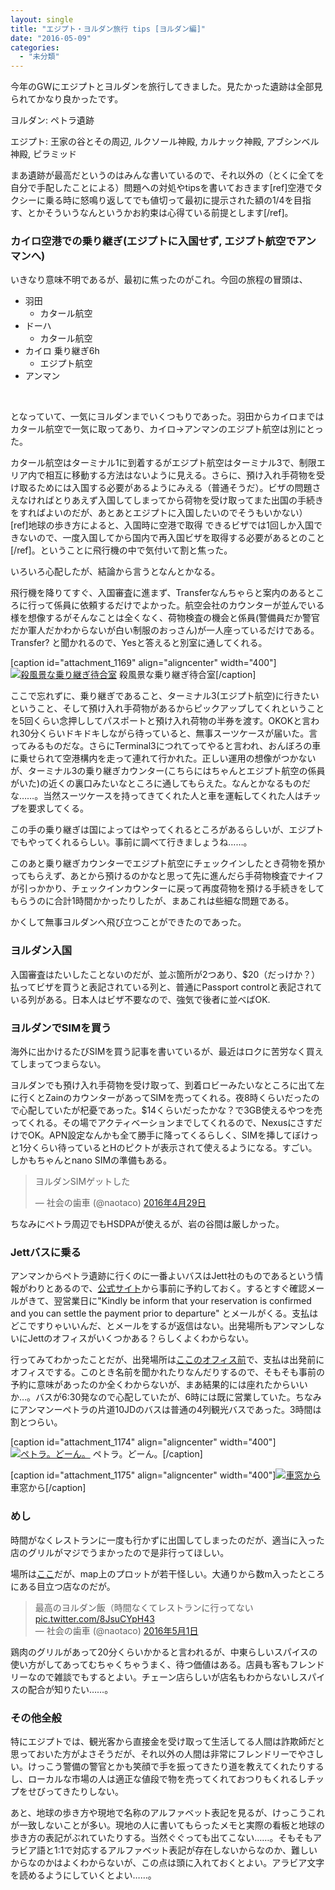 ```yaml
---
layout: single
title: "エジプト・ヨルダン旅行 tips [ヨルダン編]"
date: "2016-05-09"
categories: 
  - "未分類"
---
```


今年のGWにエジプトとヨルダンを旅行してきました。見たかった遺跡は全部見られてかなり良かったです。

ヨルダン: ペトラ遺跡

エジプト: 王家の谷とその周辺, ルクソール神殿, カルナック神殿, アブシンベル神殿, ピラミッド

まあ遺跡が最高だというのはみんな書いているので、それ以外の（とくに全てを自分で手配したことによる）問題への対処やtipsを書いておきます\[ref\]空港でタクシーに乗る時に怒鳴り返してでも値切って最初に提示された額の1/4を目指す、とかそういうなんというかお約束は心得ている前提とします\[/ref\]。

### カイロ空港での乗り継ぎ(エジプトに入国せず, エジプト航空でアンマンへ)

いきなり意味不明であるが、最初に焦ったのがこれ。今回の旅程の冒頭は、

- 羽田
    - カタール航空
- ドーハ
    - カタール航空
- カイロ 乗り継ぎ6h
    - エジプト航空
- アンマン

 

となっていて、一気にヨルダンまでいくつもりであった。羽田からカイロまではカタール航空で一気に取ってあり、カイロ→アンマンのエジプト航空は別にとった。

カタール航空はターミナル1に到着するがエジプト航空はターミナル3で、制限エリア内で相互に移動する方法はないように見える。さらに、預け入れ手荷物を受け取るためには入国する必要があるようにみえる（普通そうだ）。ビザの問題さえなければとりあえず入国してしまってから荷物を受け取ってまた出国の手続きをすればよいのだが、あとあとエジプトに入国したいのでそうもいかない）\[ref\]地球の歩き方によると、入国時に空港で取得 できるビザでは1回しか入国できないので、一度入国してから国内で再入国ビザを取得する必要があるとのこと\[/ref\]。ということに飛行機の中で気付いて割と焦った。

いろいろ心配したが、結論から言うとなんとかなる。

飛行機を降りてすぐ、入国審査に進まず、Transferなんちゃらと案内のあるところに行って係員に依頼するだけでよかった。航空会社のカウンターが並んでいる様を想像するがそんなことは全くなく、荷物検査の機会と係員(警備員だか警官だか軍人だかわからないが白い制服のおっさん)が一人座っているだけである。Transfer? と聞かれるので、Yesと答えると別室に通してくれる。

\[caption id="attachment\_1169" align="aligncenter" width="400"\][![殺風景な乗り継ぎ待合室](https://blog.naotaco.com/assets/images/posts/2016/05/DSC02633-400x267.jpg)](https://blog.naotaco.com/assets/images/posts/2016/05/DSC02633.jpg) 殺風景な乗り継ぎ待合室\[/caption\]

ここで忘れずに、乗り継ぎであること、ターミナル3(エジプト航空)に行きたいということ、そして預け入れ手荷物があるからピックアップしてくれということを5回くらい念押ししてパスポートと預け入れ荷物の半券を渡す。OKOKと言われ30分くらいドキドキしながら待っていると、無事スーツケースが届いた。言ってみるものだな。さらにTerminal3につれてってやると言われ、おんぼろの車に乗せられて空港構内を走って連れて行かれた。正しい運用の想像がつかないが、ターミナル3の乗り継ぎカウンター(こちらにはちゃんとエジプト航空の係員がいた)の近くの裏口みたいなところに通してもらえた。なんとかなるものだな……。当然スーツケースを持ってきてくれた人と車を運転してくれた人はチップを要求してくる。

この手の乗り継ぎは国によってはやってくれるところがあるらしいが、エジプトでもやってくれるらしい。事前に調べて行きましょうね……。

このあと乗り継ぎカウンターでエジプト航空にチェックインしたとき荷物を預かってもらえず、あとから預けるのかなと思って先に進んだら手荷物検査でナイフが引っかかり、チェックインカウンターに戻って再度荷物を預ける手続きをしてもらうのに合計1時間かかったりしたが、まあこれは些細な問題である。

かくして無事ヨルダンへ飛び立つことができたのであった。

### ヨルダン入国

入国審査はたいしたことないのだが、並ぶ箇所が2つあり、$20（だっけか？）払ってビザを買うと表記されている列と、普通にPassport controlと表記されている列がある。日本人はビザ不要なので、強気で後者に並べばOK.

### ヨルダンでSIMを買う

海外に出かけるたびSIMを買う記事を書いているが、最近はロクに苦労なく買えてしまってつまらない。

ヨルダンでも預け入れ手荷物を受け取って、到着ロビーみたいなところに出て左に行くとZainのカウンターがあってSIMを売ってくれる。夜8時くらいだったので心配していたが杞憂であった。$14くらいだったかな？で3GB使えるやつを売ってくれる。その場でアクティベーションまでしてくれるので、NexusにさすだけでOK。APN設定なんかも全て勝手に降ってくるらしく、SIMを挿してぼけっと1分くらい待っているとHのピクトが表示されて使えるようになる。すごい。しかもちゃんとnano SIMの準備もある。

<blockquote class="twitter-tweet" data-lang="ja"><p dir="ltr" lang="ja">ヨルダンSIMゲットした</p>— 社会の歯車 (@naotaco) <a href="https://twitter.com/naotaco/status/726102036568244224">2016年4月29日</a></blockquote>

<script src="//platform.twitter.com/widgets.js" async charset="utf-8"></script>

ちなみにペトラ周辺でもHSDPAが使えるが、岩の谷間は厳しかった。

### Jettバスに乗る

アンマンからペトラ遺跡に行くのに一番よいバスはJett社のものであるという情報がわりとあるので、[公式サイト](http://www.jett.com.jo/)から事前に予約しておく。するとすぐ確認メールがきて、翌営業日に"Kindly be inform that your reservation is confirmed and you can settle the payment prior to departure" とメールがくる。支払はどこですりゃいいんだ、とメールをするが返信はない。出発場所もアンマンしないにJettのオフィスがいくつかある？らしくよくわからない。

行ってみてわかったことだが、出発場所は[ここのオフィス前](https://www.google.co.jp/maps/place/JETT+Passenger+Transportation+Co/@31.9676398,35.9094931,16.11z/data=!4m5!3m4!1s0x0000000000000000:0x25320b161685967f!8m2!3d31.9667855!4d35.9100661?hl=ja)で、支払は出発前にオフィスでする。このとき名前を聞かれたりなんだりするので、そもそも事前の予約に意味があったのか全くわからないが、まあ結果的には座れたからいいか…。バスが6:30発なので心配していたが、6時には既に営業していた。ちなみにアンマンーペトラの片道10JDのバスは普通の4列観光バスであった。3時間は割とつらい。

\[caption id="attachment\_1174" align="aligncenter" width="400"\][![ペトラ。どーん。](https://blog.naotaco.com/assets/images/posts/2016/05/DSC02701-400x267.jpg)](https://blog.naotaco.com/assets/images/posts/2016/05/DSC02701.jpg) ペトラ。どーん。\[/caption\]

\[caption id="attachment\_1175" align="aligncenter" width="400"\][![車窓から](https://blog.naotaco.com/assets/images/posts/2016/05/DSC02788-400x267.jpg)](https://blog.naotaco.com/assets/images/posts/2016/05/DSC02788.jpg) 車窓から\[/caption\]

### めし

時間がなくレストランに一度も行かずに出国してしまったのだが、適当に入った店のグリルがマジでうまかったので是非行ってほしい。

場所は[ここ](https://www.google.co.jp/maps/place/Shawrma+Bashka/@31.9730926,35.9116872,15.56z/data=!4m5!3m4!1s0x0000000000000000:0xa96ef981f8c6d5f9!8m2!3d31.9693682!4d35.9154654?hl=ja)だが、map上のプロットが若干怪しい。大通りから数m入ったところにある目立つ店なのだが。

<blockquote class="twitter-tweet" data-lang="ja">最高のヨルダン飯（時間なくてレストランに行ってない <a href="https://t.co/8JsuCYpH43">pic.twitter.com/8JsuCYpH43</a><div></div>— 社会の歯車 (@naotaco) <a href="https://twitter.com/naotaco/status/726630202269392896">2016年5月1日</a></blockquote>

<script src="//platform.twitter.com/widgets.js" async charset="utf-8"></script>

鶏肉のグリルがあって20分くらいかかると言われるが、中東らしいスパイスの使い方がしてあってむちゃくちゃうまく、待つ価値はある。店員も客もフレンドリーなので雑談でもするとよい。チェーン店らしいが店名もわからないしスパイスの配合が知りたい……。

### その他全般

特にエジプトでは、観光客から直接金を受け取って生活してる人間は詐欺師だと思っておいた方がよさそうだが、それ以外の人間は非常にフレンドリーでやさしい。けっこう警備の警官とかも笑顔で手を振ってきたり道を教えてくれたりするし、ローカルな市場の人は適正な値段で物を売ってくれておつりもくれるしチップをせびってきたりしない。

あと、地球の歩き方や現地で名称のアルファベット表記を見るが、けっこうこれが一致しないことが多い。現地の人に書いてもらったメモと実際の看板と地球の歩き方の表記がぶれていたりする。当然ぐぐっても出てこない……。そもそもアラビア語と1:1で対応するアルファベット表記が存在しないからなのか、難しいからなのかはよくわからないが、この点は頭に入れておくとよい。アラビア文字を読めるようにしていくとよい……。
